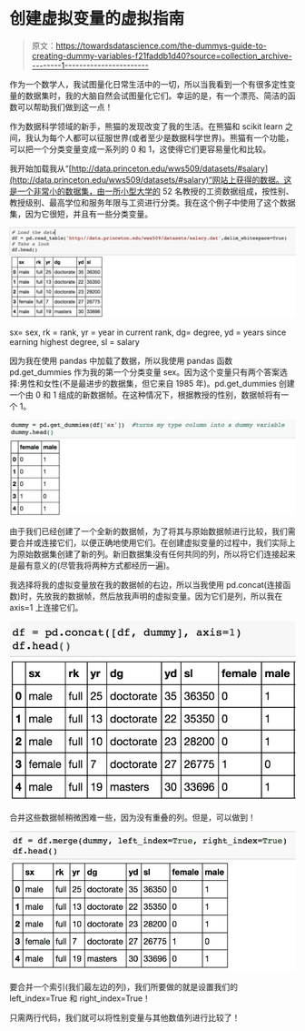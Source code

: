 # 创建虚拟变量的虚拟指南

> 原文：<https://towardsdatascience.com/the-dummys-guide-to-creating-dummy-variables-f21faddb1d40?source=collection_archive---------1----------------------->

作为一个数学人，我试图量化日常生活中的一切，所以当我看到一个有很多定性变量的数据集时，我的大脑自然会试图量化它们。幸运的是，有一个漂亮、简洁的函数可以帮助我们做到这一点！

作为数据科学领域的新手，熊猫的发现改变了我的生活。在熊猫和 scikit learn 之间，我认为每个人都可以征服世界(或者至少是数据科学世界)。熊猫有一个功能，可以把一个分类变量变成一系列的 0 和 1，这使得它们更容易量化和比较。

我开始加载我从“[http://data.princeton.edu/wws509/datasets/#salary](http://data.princeton.edu/wws509/datasets/#salary)”网站上获得的数据。这是一个非常小的数据集，由一所小型大学的 52 名教授的工资数据组成，按性别、教授级别、最高学位和服务年限与工资进行分类。我在这个例子中使用了这个数据集，因为它很短，并且有一些分类变量。

![](img/95e9fabfe862d3fb5af8bb9fde140ad7.png)

sx= sex, rk = rank, yr = year in current rank, dg= degree, yd = years since earning highest degree, sl = salary

因为我在使用 pandas 中加载了数据，所以我使用 pandas 函数 pd.get_dummies 作为我的第一个分类变量 sex。因为这个变量只有两个答案选择:男性和女性(不是最进步的数据集，但它来自 1985 年)。pd.get_dummies 创建一个由 0 和 1 组成的新数据帧。在这种情况下，根据教授的性别，数据帧将有一个 1。

![](img/264331fe68cc6426705a2ad8a43ce103.png)

由于我们已经创建了一个全新的数据帧，为了将其与原始数据帧进行比较，我们需要合并或连接它们，以便正确地使用它们。在创建虚拟变量的过程中，我们实际上为原始数据集创建了新的列。新旧数据集没有任何共同的列，所以将它们连接起来是最有意义的(尽管我将两种方式都经历一遍)。

我选择将我的虚拟变量放在我的数据帧的右边，所以当我使用 pd.concat(连接函数)时，先放我的数据帧，然后放我声明的虚拟变量。因为它们是列，所以我在 axis=1 上连接它们。

![](img/53431c87416787088b99d98393b4d710.png)

合并这些数据帧稍微困难一些，因为没有重叠的列。但是，可以做到！

![](img/4efad624cd306b0be8f528a058d3a791.png)

要合并一个索引(我们最左边的列)，我们所要做的就是设置我们的 left_index=True 和 right_index=True！

只需两行代码，我们就可以将性别变量与其他数值列进行比较了！